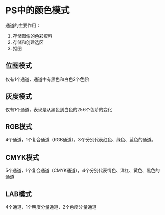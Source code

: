 # PS中的颜色模式

通道的主要作用：

1. 存储图像的色彩资料
2. 存储和创建选区
3. 抠图

## 位图模式

仅有1个通道，通道中有黑色和白色2个色阶

## 灰度模式

仅有1个通道，表现是从黑色到白色的256个色阶的变化

## RGB模式

4个通道，1个复合通道（RGB通道），3个分别代表红色、绿色、蓝色的通道。

## CMYK模式

5个通道，1个复合通道（CMYK通道），4个分别代表情色、洋红、黄色、黑色的通道

## LAB模式

4个通道，1个明度分量通道，2个色度分量通道